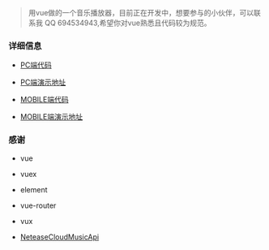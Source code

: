 
> 用vue做的一个音乐播放器，目前正在开发中，想要参与的小伙伴，可以联系我 QQ 694534943,希望你对vue熟悉且代码较为规范。

### 详细信息

* <a href='https://github.com/godlikedeveloper/vue-pro'>PC端代码</a>

* <a href='http://u-to-world.com/static/index.html#/'>PC端演示地址</a>


* <a href='https://github.com/godlikedeveloper/moblie-music'>MOBILE端代码</a>

* <a href='http://u-to-world.com:8080/static/index.html#/'>MOBILE端演示地址</a>

### 感谢

* vue

* vuex

* element

* vue-router

* vux

* <a href='https://github.com/Binaryify/NeteaseCloudMusicApi'>NeteaseCloudMusicApi</a>
